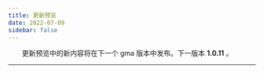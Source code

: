 ```yaml
---
title: 更新预览
date: 2022-07-09
sidebar: false
---
```


&emsp;　更新预览中的新内容将在下一个 gma 版本中发布。下一版本 **1.0.11** 。

---

